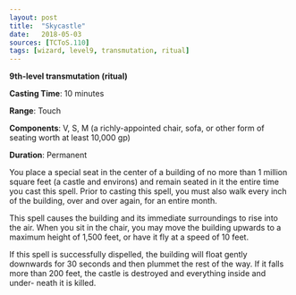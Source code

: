 ```yaml
---
layout: post
title:  "Skycastle"
date:   2018-05-03
sources: [TCToS.110]
tags: [wizard, level9, transmutation, ritual]
---
```


**9th-level transmutation (ritual)**

**Casting Time**: 10 minutes

**Range**: Touch

**Components**: V, S, M (a richly-appointed chair, sofa, or other form of seating worth at least 10,000 gp)

**Duration**: Permanent

You place a special seat in the center of a building of no more than 1 million square feet (a castle and environs) and remain seated in it the entire time you cast this spell. Prior to casting this spell, you must also walk every inch of the building, over and over again, for an entire month.

This spell causes the building and its immediate surroundings to rise into the air. When you sit in the chair, you may move the building upwards to a maximum height of 1,500 feet, or have it fly at a speed of 10 feet.

If this spell is successfully dispelled, the building will float gently downwards for 30 seconds and then plummet the rest of the way. If it falls more than 200 feet, the castle is destroyed and everything inside and under- neath it is killed.